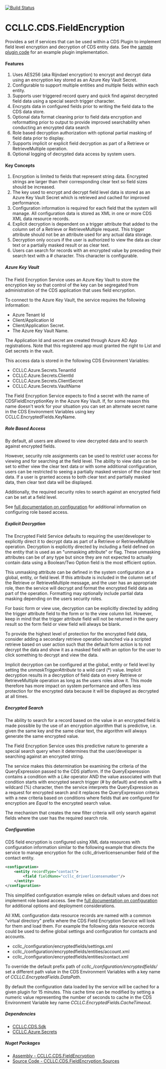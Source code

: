 [![Build Status](https://colsoncode.visualstudio.com/GitHub%20Pipelines/_apis/build/status/CCLLC.CDS.FieldEncryption?branchName=master)](https://colsoncode.visualstudio.com/GitHub%20Pipelines/_build/latest?definitionId=4&branchName=master)

# CCLLC.CDS.FieldEncryption

Provides a set if services that can be used within a CDS Plugin to implement field level encryption 
and decryption of CDS entity data. See the [sample plugin code](https://github.com/ScottColson/CCLLC.CDS.FieldEncryption/blob/master/CCLLC.CDS.FieldEncryption.Sample/FieldEncryptionPlugin.cs)
for an example plugin implementation.

#### Features

1. Uses AES256 (aka Rijndael encryption) to encrypt and decrypt data using an encryption key stored as an Azure Key Vault Secret.
2. Configurable to support multiple entities and multiple fields within each entity.
3. Supports user triggered record query and quick find against decrypted field data using a special search trigger character.
4. Encrypts data in configured fields prior to writing the field data to the CDS data store.
5. Optional data format cleaning prior to field data encryption and reformatting prior to output to provide improved searchability when conducting an encrypted data search
6. Role based decryption authorization with optional partial masking of field data prior to display.
7. Supports implicit or explicit field decryption as part of a Retrieve or RetrieveMultiple operation.
8. Optional logging of decrypted data access by system users.

#### Key Concepts

1. Encryption is limited to fields that represent string data. Encrypted strings are larger than their corresponding clear text so field sizes should be increased.
2. The key used to encrypt and decrypt field level data is stored as an Azure Key Vault Secret which is retrieved and cached for improved performance.
3. Configuration information is required for each field that the system will manage. All configuration data is stored as XML in one or more CDS XML data resource records.
4. Explicit decryption is dependent on a trigger attribute that added to the column set of a Retrieve or RetrieveMultiple request. This trigger attribute should not be an attribute used for any actual data storage.
5. Decryption only occurs if the user is authorized to view the data as clear text or a partially masked result or as clear text.
6. Users can search for records with an encrypted value by preceding their search text with a # character. This character is configurable.

##### Azure Key Vault

The Field Encryption Service uses an Azure Key Vault to store the encryption key so that
control of the key can be segregated from administration of the CDS application that uses
field encryption. 

To connect to the Azure Key Vault, the service requires the following information:
- Azure Tenant Id
- Client/Application Id
- Client/Application Secret.
- The Azure Key Vault Name.

The Application Id and secret are created through Azure AD App registrations. Note that 
this registered app must granted the right to List and Get secrets in the vault.

This access data is stored in the following CDS Environment Variables:

- CCLLC.Azure.Secrets.TenantId
- CCLLC.Azure.Secrets.ClientId
- CCLLC.Azure.Secrets.ClientSecret
- CCLLC.Azure.Secrets.VaultName

The Field Encryption Service expects to find a secret with the name of CDSFieldEncryptionKey
in the Azure Key Vault. If, for some reason this name doesn't work for your situation you can 
set an alternate secret name in the CDS Environment Variables using key CCLLC.EncryptedFields.KeyName.

##### Role Based Access

By default, all users are allowed to view decrypted data and to search against encrypted
fields. 

However, security role assignments can be used to restrict user access for viewing and
for searching at the field level. The ability to view data can be set to either view
the clear text data or with some additional configuration, users can be restricted
to seeing a partially masked version of the clear text data. If a user is granted access
to both clear text and partially masked data, then clear text data will be displayed.

Additionally, the required security roles to search against an encrypted field can be
set at a field level.

See [full documentation on configuration](Configuration.md) for additional information
on configuring role based access.

##### Explicit Decryption

The Encrypted Field Service defaults to requiring the user/developer to explicitly direct it to decrypt data
as part of a Retrieve or RetrieveMultiple operation. Decryption is explicitly directed by including a field 
defined on the entity that is used as an "unmasking attribute" or flag. These unmasking attributes can be
of any type but since they are not expected to actually contain data using a Boolean/Two Option field is 
the most efficient option.

This unmasking attribute can be defined in the system configuration at a global, entity, or field level. If
this attribute is included in the column set of the Retrieve or RetrieveMultiple message, and the user has 
an appropriate role, then the service will decrypt and format the encrypted field data as part of the 
operation. Formatting may optionally include partial data masking depending on the users security roles.

For basic form or view use, decryption can be explicitly directed by adding the trigger attribute field to 
the form or to the view column list. However, keep in mind that the trigger attribute field will not be 
returned in the query result so the form field or view field will always be blank.

To provide the highest level of protection for the encrypted field data, consider adding a secondary retrieve
operation launched via a scripted retrieve based on user action such that the default form action is to not 
decrypt the data and show it as a masked field with an option for the user to click something to decrypt and
view the data.

Implicit decryption can be configured at the global, entity or field level by setting the _unmaskTriggerAttribute_ 
to a wild card (*) value. Implicit decryption results in a decryption of field data on every Retrieve or
RetrieveMultiple operation as long as the users roles allow it. This mode therefore has more impact on system
performance and offers less protection for the encrypted data because it will be displayed as decrypted at
all times.

##### Encrypted Search

The ability to search for a record based on the value in an encrypted field is made possible
by the use of an encryption algorithm that is predictive, i.e. given the same key and the same
clear text, the algorithm will always generate the same encrypted value. 

The Field Encryption Service uses this predictive nature to generate a special search query
when it determines that the user/developer is searching against an encrypted string.

The service makes this determination be examining the criteria of the QueryExpression passed
to the CDS platform. If the QueryExperession contains a condition with a _Like_
operator AND the value associated with that condition starts with encrypted search trigger 
(# by default) and ends with a wildcard (%) character, then the service interprets the 
QueryExpression as a request for encrypted search and it replaces the QueryExpression criteria
with a new criteria based on conditions where fields that are configured for encryption are
_Equal_ to the encrypted search value.

The mechanism that creates the new filter criteria will only search against fields where
the user has the required search role. 

##### Configuration    

CDS field encryption is configured using XML data resources with configuration 
information similar to the following example that directs the service to manage encryption for
the ccllc_driverlicensenumber field of the contact entity.
```xml
<configuration>
    <entity recordType="contact">
        <field fieldName="ccllc_driverlicensenumber"/>
    </entity>
</configuration>
```
This simplified configuration example relies on default values and does not implement role based
access. See the [full documentation on configuration](Configuration.md) for additional options and deployment
considerations.

All XML configuration data resource records are named with a common "virtual directory" prefix where the 
CDS Field Encryption Service will look for them and load them. For example the following data resource
records could be used to define global settings and configuration for contacts and accounts.

- ccllc_/configuration/encryptedfields/settings.xml
- ccllc_/configuration/encryptedfields/entities/account.xml
- ccllc_/configuration/encryptedfields/entities/contact.xml

To override the default prefix path of *ccllc_/configuration/encryptedfields/* set a different path 
value in the CDS Environment Variables with a key name of *CCLLC.EncryptedFields.DataPath*.

By default the configuration data loaded by the service will be cached for a given plugin for 15 minutes. This
cache time can be modified by setting a numeric value representing the number of seconds to cache in 
the CDS Environment Variable key name *CCLLC.EncryptedFields.CacheTimeout*. 

##### Dependencies

- [CCLLC.CDS.Sdk](https://scottcolson.github.io/CCLLCCodeLibraries/CCLLC.CDS.Sdk.html)
- [CCLLC.Azure.Secrets](https://scottcolson.github.io/CCLLC.Azure.Secrets/)

##### Nuget Packages

- [Assembly - CCLLC.CDS.FieldEncryption](https://www.nuget.org/packages/CCLLC.CDS.FieldEncryption/)
- [Source Code - CCLLC.CDS.FieldEncryption.Sources](https://www.nuget.org/packages/CCLLC.CDS.FieldEncryption.Sources/)



